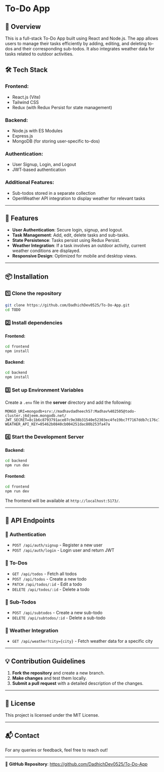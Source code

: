 # To-Do App

## 📌 Overview
This is a full-stack To-Do App built using React and Node.js. The app allows users to manage their tasks efficiently by adding, editing, and deleting to-dos and their corresponding sub-todos. It also integrates weather data for tasks related to outdoor activities.

## 🛠️ Tech Stack
### Frontend:
- React.js (Vite)
- Tailwind CSS
- Redux (with Redux Persist for state management)

### Backend:
- Node.js with ES Modules
- Express.js
- MongoDB (for storing user-specific to-dos)

### Authentication:
- User Signup, Login, and Logout
- JWT-based authentication

### Additional Features:
- Sub-todos stored in a separate collection
- OpenWeather API integration to display weather for relevant tasks

---

## 🚀 Features
- **User Authentication**: Secure login, signup, and logout.
- **Task Management**: Add, edit, delete tasks and sub-tasks.
- **State Persistence**: Tasks persist using Redux Persist.
- **Weather Integration**: If a task involves an outdoor activity, current weather conditions are displayed.
- **Responsive Design**: Optimized for mobile and desktop views.

---

## 📦 Installation

### 1️⃣ Clone the repository
```sh
git clone https://github.com/DadhichDev0525/To-Do-App.git
cd TODO
```

### 2️⃣ Install dependencies
#### Frontend:
```sh
cd frontend
npm install
```
#### Backend:
```sh
cd backend
npm install
```

### 3️⃣ Set up Environment Variables
Create a `.env` file in the **server** directory and add the following:
```
MONGO_URI=mongodb+srv://madhavdadheech57:Madhav%402505@todo-cluster.j6djeem.mongodb.net/
JWT_SECRET=8c1b6c8793791ace07c9e38b31540e52303ec4fe19bc7f7167ddb7c176c76fb2
WEATHER_API_KEY=05462b0840cb004251dac80b253fa47a
```

### 4️⃣ Start the Development Server
#### Backend:
```sh
cd backend
npm run dev
```
#### Frontend:
```sh
cd frontend
npm run dev
```
The frontend will be available at `http://localhost:5173/`.

---

## 📡 API Endpoints
### 🔹 **Authentication**
- `POST /api/auth/signup` - Register a new user
- `POST /api/auth/login` - Login user and return JWT

### 🔹 **To-Dos**
- `GET /api/todos` - Fetch all todos
- `POST /api/todos` - Create a new todo
- `PATCH /api/todos/:id` - Edit a todo
- `DELETE /api/todos/:id` - Delete a todo

### 🔹 **Sub-Todos**
- `POST /api/subtodos` - Create a new sub-todo
- `DELETE /api/subtodos/:id` - Delete a sub-todo

### 🔹 **Weather Integration**
- `GET /api/weather?city={city}` - Fetch weather data for a specific city

---

## 💡 Contribution Guidelines
1. **Fork the repository** and create a new branch.
2. **Make changes** and test them locally.
3. **Submit a pull request** with a detailed description of the changes.

---

## 📝 License
This project is licensed under the MIT License.

---

## 📬 Contact
For any queries or feedback, feel free to reach out!

---

🔗 **GitHub Repository**: https://github.com/DadhichDev0525/To-Do-App


